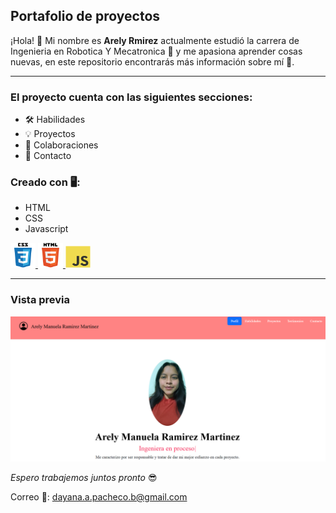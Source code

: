 ## Portafolio de proyectos
¡Hola! 👾 Mi nombre es **Arely Rmirez** actualmente estudió la carrera de Ingenieria en Robotica Y Mecatronica 🦾 y me apasiona aprender cosas nuevas, en este repositorio encontrarás más información sobre mí 🤩.
_________________
### El proyecto cuenta con las siguientes secciones:

- 🛠️ Habilidades 
- 💡 Proyectos 
- 👤 Colaboraciones 
- 📧 Contacto 

### Creado con 🖥️:
- HTML
- CSS
- Javascript

<a href="https://www.w3schools.com/css/" target="_blank"> <img src="https://raw.githubusercontent.com/devicons/devicon/master/icons/css3/css3-original-wordmark.svg" alt="css3" width="40" height="40"/> </a>
    <a href="https://www.w3.org/html/" target="_blank"> <img src="https://raw.githubusercontent.com/devicons/devicon/master/icons/html5/html5-original-wordmark.svg" alt="html5" width="40" height="40"/> </a>
    <a href="https://developer.mozilla.org/en-US/docs/Web/JavaScript" target="_blank"> <img src="https://raw.githubusercontent.com/devicons/devicon/master/icons/javascript/javascript-original.svg" alt="javascript" width="40" height="35"/> </a>

___________
### Vista previa
<!-- Poner imagenes proyecto cuando este listo -->
![Proyecto](assets/inicio.png)

*Espero trabajemos juntos pronto* 😎
<!-- Para poner links [https://github.com/ely18mtz/Portafolio-de-Proyectos.git] -->


Correo 📧:
[dayana.a.pacheco.b@gmail.com](mailto:dayana.a.pacheco.b@gmail.com)
